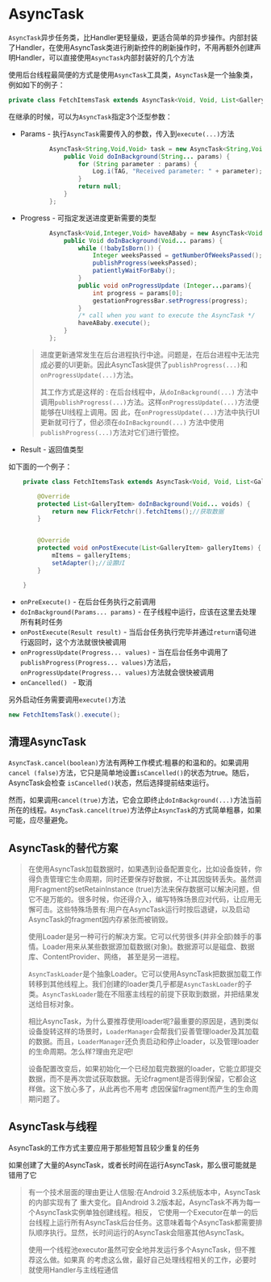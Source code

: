 # AsyncTask

`AsyncTask`异步任务类，比Handler更轻量级，更适合简单的异步操作。内部封装了Handler，在使用AsyncTask类进行刷新控件的刷新操作时，不用再额外创建声明Handler，可以直接使用`AsyncTask`内部封装好的几个方法



使用后台线程最简便的方式是使用`AsyncTask`工具类，`AsyncTask`是一个抽象类，例如如下的例子：

```java
private class FetchItemsTask extends AsyncTask<Void, Void, List<GalleryItem>>
```

在继承的时候，可以为`AsyncTask`指定3个泛型参数：

+ Params - 执行`AsyncTask`需要传入的参数，传入到`execute(...)`方法

  ```java
          AsyncTask<String,Void,Void> task = new AsyncTask<String,Void,Void>() {
              public Void doInBackground(String... params) {
                  for (String parameter : params) {
                      Log.i(TAG, "Received parameter: " + parameter);
                  }
                  return null;
              }
          };
  ```

+ Progress - 可指定发送进度更新需要的类型

  ```java
          AsyncTask<Void,Integer,Void> haveABaby = new AsyncTask<Void,Integer,Void>() {
              public Void doInBackground(Void... params) {
                  while (!babyIsBorn()) {
                      Integer weeksPassed = getNumberOfWeeksPassed();
                      publishProgress(weeksPassed);
                      patientlyWaitForBaby();
                  }
                  public void onProgressUpdate (Integer...params){
                      int progress = params[0];
                      gestationProgressBar.setProgress(progress);
                  }
                  /* call when you want to execute the AsyncTask */
                  haveABaby.execute();
              }
          };
  ```

  > 进度更新通常发生在后台进程执行中途。问题是，在后台进程中无法完成必要的UI更新。因此AsyncTask提供了`publishProgress(...)`和`onProgressUpdate(...)`方法。
  >
  > 其工作方式是这样的 : 在后台线程中，从`doInBackground(...)` 方法中调用`publishProgress(...)`方法。这样`onProgressUpdate(...)`方法便能够在UI线程上调用。因 此，在`onProgressUpdate(...)`方法中执行UI更新就可行了，但必须在`doInBackground(...)` 方法中使用`publishProgress(...)`方法对它们进行管控。

+ Result - 返回值类型



如下面的一个例子：

```java
    private class FetchItemsTask extends AsyncTask<Void, Void, List<GalleryItem>> {

        @Override
        protected List<GalleryItem> doInBackground(Void... voids) {
            return new FlickrFetchr().fetchItems();//获取数据
        }


        @Override
        protected void onPostExecute(List<GalleryItem> galleryItems) {
            mItems = galleryItems;
            setAdapter();//设置UI
        }

    }
```

+ `onPreExecute()` - 在后台任务执行之前调用
+ `doInBackground(Params... params)` - 在子线程中运行，应该在这里去处理所有耗时任务
+ `onPostExecute(Result result)` - 当后台任务执行完毕并通过`return`语句进行返回时，这个方法就很快被调用
+ `onProgressUpdate(Progress... values)` - 当在后台任务中调用了`publishProgress(Progress... values)`方法后，`onProgressUpdate(Progress... values)`方法就会很快被调用
+ `onCancelled() ` - 取消



另外启动任务需要调用`execute()`方法

```java
new FetchItemsTask().execute();
```





## 清理AsyncTask

`AsyncTask.cancel(boolean)`方法有两种工作模式:粗暴的和温和的。如果调用`cancel (false)`方法，它只是简单地设置`isCancelled()`的状态为true。随后，AsyncTask会检查 `isCancelled()`状态，然后选择提前结束运行。

然而，如果调用`cancel(true)`方法，它会立即终止`doInBackground(...)`方法当前所在的线程。`AsyncTask.cancel(true)`方法停止`AsyncTask`的方式简单粗暴，如果可能，应尽量避免。



## AsyncTask的替代方案

> 在使用AsyncTask加载数据时，如果遇到设备配置变化，比如设备旋转，你得负责管理它生命周期，同时还要保存好数据，不让其因旋转丢失。虽然调用Fragment的setRetainInstance (true)方法来保存数据可以解决问题，但它不是万能的。很多时候，你还得介入，编写特殊场景应对代码，让应用无懈可击。这些特殊场景有:用户在AsyncTask运行时按后退键，以及启动 AsyncTask的fragment因内存紧张而被销毁。
>
> 使用Loader是另一种可行的解决方案。它可以代劳很多(并非全部)棘手的事情。Loader用来从某些数据源加载数据(对象)。数据源可以是磁盘、数据库、ContentProvider、网络， 甚至是另一进程。
>
> `AsyncTaskLoader`是个抽象Loader。它可以使用AsyncTask把数据加载工作转移到其他线程上。我们创建的loader类几乎都是`AsyncTaskLoader`的子类。`AsyncTaskLoader`能在不阻塞主线程的前提下获取到数据，并把结果发送给目标对象。
>
> 相比AsyncTask，为什么要推荐使用loader呢?最重要的原因是，遇到类似设备旋转这样的场景时，`LoaderManager`会帮我们妥善管理loader及其加载的数据。而且，`LoaderManager`还负责启动和停止loader，以及管理loader的生命周期。怎么样?理由充足吧!
>
> 设备配置改变后，如果初始化一个已经加载完数据的loader，它能立即提交数据，而不是再次尝试获取数据。无论fragment是否得到保留，它都会这样做。这下放心多了，从此再也不用考 虑因保留fragment而产生的生命周期问题了。



## AsyncTask与线程

AsyncTask的工作方式主要应用于那些短暂且较少重复的任务

如果创建了大量的AsyncTask，或者长时间在运行AsyncTask，那么很可能就是错用了它

> 有一个技术层面的理由更让人信服:在Android 3.2系统版本中，AsyncTask的内部实现有了 重大变化。自Android 3.2版本起，AsyncTask不再为每一个AsyncTask实例单独创建线程。相反， 它使用一个Executor在单一的后台线程上运行所有AsyncTask后台任务。这意味着每个AsyncTask都需要排队顺序执行。显然，长时间运行的AsyncTask会阻塞其他AsyncTask。
>
> 使用一个线程池executor虽然可安全地并发运行多个AsyncTask，但不推荐这么做。如果真 的考虑这么做，最好自己处理线程相关的工作，必要时就使用Handler与主线程通信